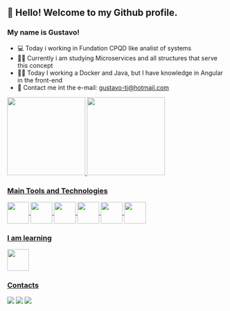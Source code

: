 ## 👋 Hello! Welcome to my Github profile.
### My name is Gustavo!

- :computer: Today i working in Fundation CPQD like analist of systems
- :male_detective: Currently i am studying Microservices and all structures that serve this concept
- :male_detective: Today I working a Docker and Java, but I have knowledge in Angular in the front-end
- 💬 Contact me int the e-mail: gustavo-tj@hotmail.com

<div>
  <a href="https://github.com/gustavoPaulo">
  <img height="180em" src="https://github-readme-stats.vercel.app/api?username=gustavoPaulo&show_icons=true&theme=dracula&include_all_commits=true&count_private=true"/>
  <img height="180em" src="https://github-readme-stats.vercel.app/api/top-langs/?username=gustavoPaulo&show_icons=true&layout=compact&langs_count=7&theme=dracula"/>
</div>

### Main Tools and Technologies

<div style="display: inline_block">
  <img align="center" src="https://cdn.jsdelivr.net/gh/devicons/devicon/icons/java/java-original.svg" width="50" height="50"/>
  <img align="center" src="https://cdn.jsdelivr.net/gh/devicons/devicon/icons/spring/spring-original.svg" width="50" height="50" />
  <img align="center" src="https://cdn.jsdelivr.net/gh/devicons/devicon/icons/oracle/oracle-original.svg" width="50" height="50"/>
  <img align="center" src="https://cdn.jsdelivr.net/gh/devicons/devicon/icons/angularjs/angularjs-original.svg" width="50" height="50"/>
  <img align="center" src="https://cdn.jsdelivr.net/gh/devicons/devicon/icons/typescript/typescript-original.svg" width="50" height="50"/>
  <img align="center" src="https://cdn.jsdelivr.net/gh/devicons/devicon/icons/git/git-original.svg" width="50" height="50"/>
</div>

### I am learning

<div>
  <img src="https://cdn.jsdelivr.net/gh/devicons/devicon/icons/docker/docker-original.svg" width="50" height="50"/>
</div>

### Contacts

<div>
   <a href="https://www.linkedin.com/in/gustavo-da-silva-paulo-14b358123/" target="_blank"><img src="https://img.shields.io/badge/-LinkedIn-%230077B5?style=for-the-badge&logo=linkedin&logoColor=white" target="_blank"></a>
  <a href="https://wa.me/5513982288624?text=Ol%C3%A1%20Gustavo%2C%20tudo%20bem%3F!%20Vi%20seu%20perfil%20no%20Github." target="_blank"><img src="https://img.shields.io/badge/WhatsApp-25D366?style=for-the-badge&logo=whatsapp&logoColor=white" target="_blank"></a>
  <a href="mailto:gustavo-tj@hotmail.com" target="_blank"><img src="https://img.shields.io/badge/Microsoft_Outlook-0078D4?style=for-the-badge&logo=microsoft-outlook&logoColor=white" target="_blank"></a>
</div>

